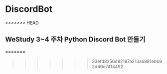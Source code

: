 # DiscordBot

<<<<<<< HEAD
## WeStudy 3~4 주차 Python Discord Bot 만들기




=======
>>>>>>> 33efd8256d82197a213a6881ebb92d46e7414492

